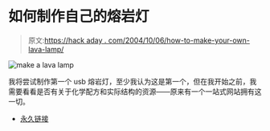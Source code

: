 # 如何制作自己的熔岩灯

> 原文:[https://hack aday . com/2004/10/06/how-to-make-your-own-lava-lamp/](https://hackaday.com/2004/10/06/how-to-make-your-own-lava-lamp/)

![make a lava lamp](img/7ad501dd12e3986057f02341fd3cd542.png)

我将尝试制作第一个 usb 熔岩灯，至少我认为这是第一个，但在我开始之前，我需要看看是否有关于化学配方和实际结构的资源——原来有一个一站式网站拥有这一切。

*   [永久链接](http://www.oozinggoo.com/howto.html)